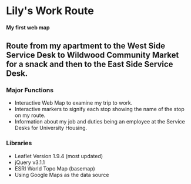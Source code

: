 # Lily's Work Route
#### My first web map
## Route from my apartment to the West Side Service Desk to Wildwood Community Market for a snack and then to the East Side Service Desk.

### Major Functions
* Interactive Web Map to examine my trip to work.
* Interactive markers to signify each stop showing the name of the stop on my route. 
* Information about my job and duties being an employee at the Service Desks for University Housing.

### Libraries
* Leaflet Version 1.9.4 (most updated)
* jQuery v3.1.1 
* ESRI World Topo Map (basemap)
* Using Google Maps as the data source